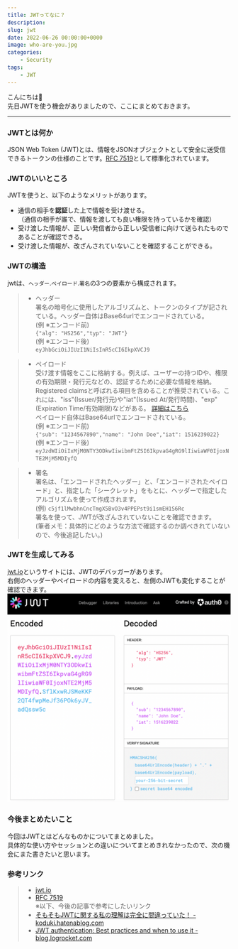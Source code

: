 ```yaml
---
title: JWTってなに？
description: 
slug: jwt
date: 2022-06-26 00:00:00+0000
image: who-are-you.jpg
categories:
    - Security
tags:
    - JWT
---
```


こんにちは🐠  
先日JWTを使う機会がありましたので、ここにまとめておきます。  
***
### JWTとは何か
JSON Web Token (JWT)とは、情報をJSONオブジェクトとして安全に送受信できるトークンの仕様のことです。[RFC 7519](https://datatracker.ietf.org/doc/html/rfc7519)として標準化されています。  

### JWTのいいところ
JWTを使うと、以下のようなメリットがあります。
- 通信の相手を**認証**した上で情報を受け渡せる。  
（通信の相手が誰で、情報を渡しても良い権限を持っているかを確認）
- 受け渡した情報が、正しい発信者から正しい受信者に向けて送られたものであることが確認できる。
-  受け渡した情報が、改ざんされていないことを確認することができる。

### JWTの構造
jwtは、`ヘッダー`.`ペイロード`.`署名`の3つの要素から構成されます。  
>- ヘッダー  
署名の暗号化に使用したアルゴリズムと、トークンのタイプが記されている。ヘッダー自体はBase64urlでエンコードされている。  
 (例 ※エンコード前)  
  `{"alg": "HS256","typ": "JWT"}`  
 (例 ※エンコード後)  
  `eyJhbGciOiJIUzI1NiIsInR5cCI6IkpXVCJ9`  

>- ペイロード  
受け渡す情報をここに格納する。例えば、ユーザーの持つIDや、権限の有効期限・発行元などの、認証するために必要な情報を格納。Registered claimsと呼ばれる項目を含めることが推奨されている。これには、"iss"(Issuer/発行元)や"iat"(Issued At/発行時間)、"exp"(Expiration Time/有効期限)などがある。
[詳細はこちら](https://datatracker.ietf.org/doc/html/rfc7519#section-4.1)  
ペイロード自体はBase64urlでエンコードされている。  
(例 ※エンコード前)  
`{"sub": "1234567890","name": "John Doe","iat": 1516239022}`  
(例 ※エンコード後)  
`eyJzdWIiOiIxMjM0NTY3ODkwIiwibmFtZSI6IkpvaG4gRG9lIiwiaWF0IjoxNTE2MjM5MDIyfQ`

>- 署名  
署名は、「エンコードされたヘッダー」と、「エンコードされたペイロード」と、指定した「シークレット」をもとに、ヘッダーで指定したアルゴリズムを使って作成されます。  
 (例) `c5jf1lMwbhnCncTmgX5BvO3v4PPEPst9i1smEH1S6Rc`  
署名を使って、JWTが改ざんされていないことを確認できます。  
(筆者メモ：具体的にどのような方法で確認するのか調べきれていないので、今後追記したい。)

### JWTを生成してみる
[jwt.io](https://jwt.io/)というサイトには、JWTのデバッガーがあります。  
右側のヘッダーやペイロードの内容を変えると、左側のJWTも変化することが確認できます。  
![](jwt.png)

### 今後まとめたいこと
今回はJWTとはどんなものかについてまとめました。  
具体的な使い方やセッションとの違いについてまとめきれなかったので、次の機会にまた書きたいと思います。

### 参考リンク
>- [jwt.io](https://jwt.io/)
>- [RFC 7519](https://datatracker.ietf.org/doc/html/rfc7519)  
>※以下、今後の記事で参考にしたいリンク
>- [そもそもJWTに関する私の理解は完全に間違っていた！ -  koduki.hatenablog.com](https://koduki.hatenablog.com/entry/2019/11/03/163014)  
>- [JWT authentication: Best practices and when to use it  -  blog.logrocket.com](https://blog.logrocket.com/jwt-authentication-best-practices/)